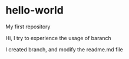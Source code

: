 # hello-world
My first repository

Hi, I try to experience the usage of baranch

I created branch, and modify the readme.md file
